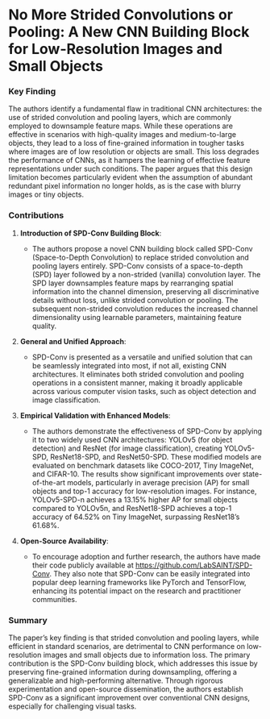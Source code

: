 # No More Strided Convolutions or Pooling: A New CNN Building Block for Low-Resolution Images and Small Objects
### Key Finding
The authors identify a fundamental flaw in traditional CNN architectures: the use of strided convolution and pooling layers, which are commonly employed to downsample feature maps. While these operations are effective in scenarios with high-quality images and medium-to-large objects, they lead to a loss of fine-grained information in tougher tasks where images are of low resolution or objects are small. This loss degrades the performance of CNNs, as it hampers the learning of effective feature representations under such conditions. The paper argues that this design limitation becomes particularly evident when the assumption of abundant redundant pixel information no longer holds, as is the case with blurry images or tiny objects.

### Contributions
1. **Introduction of SPD-Conv Building Block**:
   - The authors propose a novel CNN building block called SPD-Conv (Space-to-Depth Convolution) to replace strided convolution and pooling layers entirely. SPD-Conv consists of a space-to-depth (SPD) layer followed by a non-strided (vanilla) convolution layer. The SPD layer downsamples feature maps by rearranging spatial information into the channel dimension, preserving all discriminative details without loss, unlike strided convolution or pooling. The subsequent non-strided convolution reduces the increased channel dimensionality using learnable parameters, maintaining feature quality.

2. **General and Unified Approach**:
   - SPD-Conv is presented as a versatile and unified solution that can be seamlessly integrated into most, if not all, existing CNN architectures. It eliminates both strided convolution and pooling operations in a consistent manner, making it broadly applicable across various computer vision tasks, such as object detection and image classification.

3. **Empirical Validation with Enhanced Models**:
   - The authors demonstrate the effectiveness of SPD-Conv by applying it to two widely used CNN architectures: YOLOv5 (for object detection) and ResNet (for image classification), creating YOLOv5-SPD, ResNet18-SPD, and ResNet50-SPD. These modified models are evaluated on benchmark datasets like COCO-2017, Tiny ImageNet, and CIFAR-10. The results show significant improvements over state-of-the-art models, particularly in average precision (AP) for small objects and top-1 accuracy for low-resolution images. For instance, YOLOv5-SPD-n achieves a 13.15% higher AP for small objects compared to YOLOv5n, and ResNet18-SPD achieves a top-1 accuracy of 64.52% on Tiny ImageNet, surpassing ResNet18’s 61.68%.

4. **Open-Source Availability**:
   - To encourage adoption and further research, the authors have made their code publicly available at <https://github.com/LabSAINT/SPD-Conv>. They also note that SPD-Conv can be easily integrated into popular deep learning frameworks like PyTorch and TensorFlow, enhancing its potential impact on the research and practitioner communities.

### Summary
The paper’s key finding is that strided convolution and pooling layers, while efficient in standard scenarios, are detrimental to CNN performance on low-resolution images and small objects due to information loss. The primary contribution is the SPD-Conv building block, which addresses this issue by preserving fine-grained information during downsampling, offering a generalizable and high-performing alternative. Through rigorous experimentation and open-source dissemination, the authors establish SPD-Conv as a significant improvement over conventional CNN designs, especially for challenging visual tasks.
